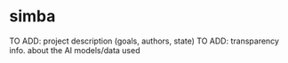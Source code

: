 # simba

TO ADD: project description (goals, authors, state)
TO ADD: transparency info. about the AI models/data used
